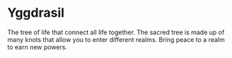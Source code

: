 # Yggdrasil

The tree of life that connect all life together. The sacred tree is made up of many knots that allow you to enter different realms. Bring peace to a realm to earn new powers.
